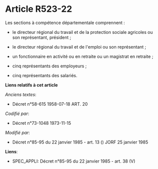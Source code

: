 # Article R523-22

Les sections à compétence départementale comprennent :

- le directeur régional du travail et de la protection sociale agricoles ou son représentant, président ;

- le directeur régional du travail et de l'emploi ou son représentant ;

- un fonctionnaire en activité ou en retraite ou un magistrat en retraite ;

- cinq représentants des employeurs ;

- cinq représentants des salariés.

**Liens relatifs à cet article**

_Anciens textes_:

  - Décret n°58-615 1958-07-18 ART. 20

_Codifié par_:

  - Décret n°73-1048 1973-11-15

_Modifié par_:

  - Décret n°85-95 du 22 janvier 1985 - art. 13 () JORF 25 janvier 1985

**Liens**:

  - SPEC_APPLI: Décret n°85-95 du 22 janvier 1985 - art. 38 (V)

